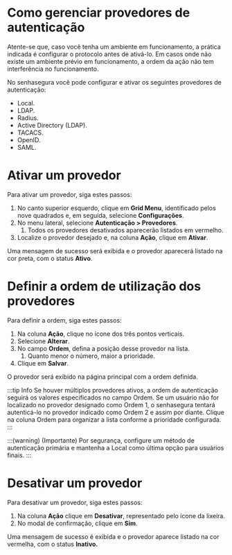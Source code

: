 # Como gerenciar provedores de autenticação

Atente-se que, caso você tenha um ambiente em funcionamento, a prática indicada é configurar o protocolo antes de ativá-lo. Em casos onde não existe um ambiente prévio em funcionamento, a ordem da ação não tem interferência no funcionamento.

No senhasegura você pode configurar e ativar os seguintes provedores de autenticação:

* Local.
* LDAP.
* Radius.
* Active Directory (LDAP).
* TACACS.
* OpenID.
* SAML.

# Ativar um provedor

Para ativar um provedor, siga estes passos:

1. No canto superior esquerdo, clique em **Grid Menu**, identificado pelos nove quadrados e, em seguida, selecione **Configurações**.
2. No menu lateral, selecione **Autenticação > Provedores**.
   1. Todos os provedores desativados aparecerão listados em vermelho.
3. Localize o provedor desejado e, na coluna **Ação**, clique em **Ativar**.

Uma mensagem de sucesso será exibida e o provedor aparecerá listado na cor preta, com o status **Ativo**.

# Definir a ordem de utilização dos provedores

Para definir a ordem, siga estes passos:

1. Na coluna **Ação**, clique no ícone dos três pontos verticais.
2. Selecione **Alterar**.
3. No campo **Ordem**, defina a posição desse provedor na lista.
   1. Quanto menor o número, maior a prioridade.
4. Clique em **Salvar**.

O provedor será exibido na página principal com a ordem definida.

:::tip Info
Se houver múltiplos provedores ativos, a ordem de autenticação seguirá os valores especificados no campo Ordem. Se um usuário não for localizado no provedor designado como Ordem 1, o senhasegura tentará autenticá-lo no provedor indicado como Ordem 2 e assim por diante. Clique na coluna Ordem para organizar a lista conforme a prioridade configurada.
:::

:::(warning) (Importante)
Por segurança, configure um método de autenticação primária e mantenha a Local como última opção para usuários finais.
:::

# Desativar um provedor

Para desativar um provedor, siga estes passos:

1. Na coluna **Ação** clique em **Desativar**, representado pelo ícone da lixeira.
2. No modal de confirmação, clique em **Sim**.

Uma mensagem de sucesso é exibida e o provedor aparece listado na cor vermelha, com o status **Inativo.**
